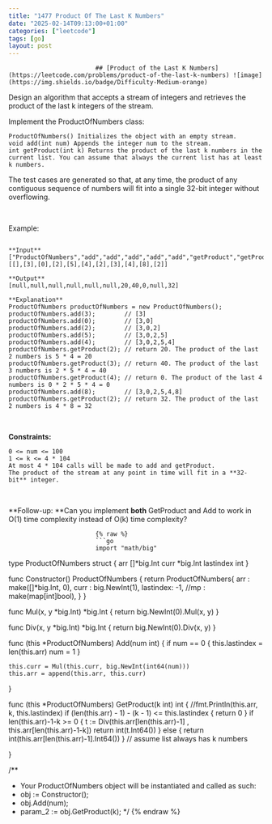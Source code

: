 ```yaml
---
title: "1477 Product Of The Last K Numbers"
date: "2025-02-14T09:13:00+01:00"
categories: ["leetcode"]
tags: [go]
layout: post
---
```



                            ## [Product of the Last K Numbers](https://leetcode.com/problems/product-of-the-last-k-numbers) ![image](https://img.shields.io/badge/Difficulty-Medium-orange)

Design an algorithm that accepts a stream of integers and retrieves the product of the last k integers of the stream.

Implement the ProductOfNumbers class:

	ProductOfNumbers() Initializes the object with an empty stream.
	void add(int num) Appends the integer num to the stream.
	int getProduct(int k) Returns the product of the last k numbers in the current list. You can assume that always the current list has at least k numbers.

The test cases are generated so that, at any time, the product of any contiguous sequence of numbers will fit into a single 32-bit integer without overflowing.

 

Example:

```

**Input**
["ProductOfNumbers","add","add","add","add","add","getProduct","getProduct","getProduct","add","getProduct"]
[[],[3],[0],[2],[5],[4],[2],[3],[4],[8],[2]]

**Output**
[null,null,null,null,null,null,20,40,0,null,32]

**Explanation**
ProductOfNumbers productOfNumbers = new ProductOfNumbers();
productOfNumbers.add(3);        // [3]
productOfNumbers.add(0);        // [3,0]
productOfNumbers.add(2);        // [3,0,2]
productOfNumbers.add(5);        // [3,0,2,5]
productOfNumbers.add(4);        // [3,0,2,5,4]
productOfNumbers.getProduct(2); // return 20. The product of the last 2 numbers is 5 * 4 = 20
productOfNumbers.getProduct(3); // return 40. The product of the last 3 numbers is 2 * 5 * 4 = 40
productOfNumbers.getProduct(4); // return 0. The product of the last 4 numbers is 0 * 2 * 5 * 4 = 0
productOfNumbers.add(8);        // [3,0,2,5,4,8]
productOfNumbers.getProduct(2); // return 32. The product of the last 2 numbers is 4 * 8 = 32 

```

 

**Constraints:**

	0 <= num <= 100
	1 <= k <= 4 * 104
	At most 4 * 104 calls will be made to add and getProduct.
	The product of the stream at any point in time will fit in a **32-bit** integer.

 

**Follow-up: **Can you implement **both** GetProduct and Add to work in O(1) time complexity instead of O(k) time complexity?

                            {% raw %}
                            ```go
                            import "math/big"

type ProductOfNumbers struct {
    arr []*big.Int
    curr *big.Int
    lastindex int
}


func Constructor() ProductOfNumbers {
    return ProductOfNumbers{
        arr : make([]*big.Int, 0),
        curr : big.NewInt(1),
        lastindex: -1,
        //mp : make(map[int]bool),
    }
}

func Mul(x, y *big.Int) *big.Int {
    return big.NewInt(0).Mul(x, y)
}


func Div(x, y *big.Int) *big.Int {
    return big.NewInt(0).Div(x, y)
}

func (this *ProductOfNumbers) Add(num int)  {
    if num == 0 {
        this.lastindex = len(this.arr)
        num = 1
    }

    this.curr = Mul(this.curr, big.NewInt(int64(num)))
    this.arr = append(this.arr, this.curr)
}


func (this *ProductOfNumbers) GetProduct(k int) int {
    //fmt.Println(this.arr, k, this.lastindex)
    if (len(this.arr) - 1)  - (k - 1) <= this.lastindex {
        return 0
    }
    if len(this.arr)-1-k >= 0 {
        t := Div(this.arr[len(this.arr)-1] , this.arr[len(this.arr)-1-k])
        return int(t.Int64())
    } else {
         return int(this.arr[len(this.arr)-1].Int64())
    }
     // assume list always has k numbers
   
    
}


/**
 * Your ProductOfNumbers object will be instantiated and called as such:
 * obj := Constructor();
 * obj.Add(num);
 * param_2 := obj.GetProduct(k);
 */
                            {% endraw %}
                            